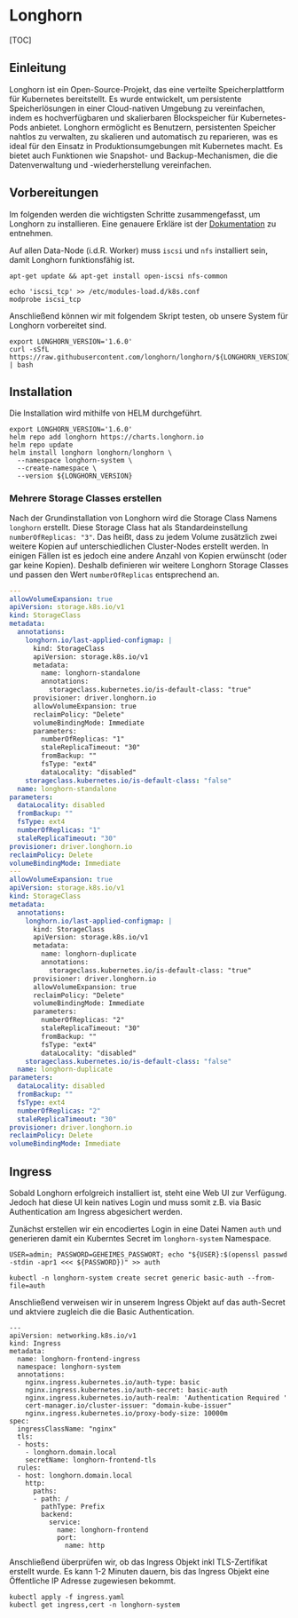 # Longhorn

[TOC]

## Einleitung
Longhorn ist ein Open-Source-Projekt, das eine verteilte Speicherplattform für Kubernetes bereitstellt.
Es wurde entwickelt, um persistente Speicherlösungen in einer Cloud-nativen Umgebung zu vereinfachen,
indem es hochverfügbaren und skalierbaren Blockspeicher für Kubernetes-Pods anbietet. Longhorn ermöglicht es Benutzern,
persistenten Speicher nahtlos zu verwalten, zu skalieren und automatisch zu reparieren, was es ideal für den Einsatz
in Produktionsumgebungen mit Kubernetes macht. Es bietet auch Funktionen wie Snapshot- und Backup-Mechanismen,
die die Datenverwaltung und -wiederherstellung vereinfachen.

## Vorbereitungen
Im folgenden werden die wichtigsten Schritte zusammengefasst, um Longhorn zu installieren.
Eine genauere Erkläre ist der [Dokumentation](https://longhorn.io/docs/1.6.0/deploy/important-notes/) zu entnehmen.

Auf allen Data-Node (i.d.R. Worker) muss `iscsi` und `nfs` installiert sein, damit Longhorn funktionsfähig ist.

```shell
apt-get update && apt-get install open-iscsi nfs-common
```

```shell
echo 'iscsi_tcp' >> /etc/modules-load.d/k8s.conf
modprobe iscsi_tcp
```

Anschließend können wir mit folgendem Skript testen, ob unsere System für Longhorn vorbereitet sind.

```shell
export LONGHORN_VERSION='1.6.0'
curl -sSfL https://raw.githubusercontent.com/longhorn/longhorn/${LONGHORN_VERSION}/scripts/environment_check.sh | bash
```

## Installation
Die Installation wird mithilfe von HELM durchgeführt.

```shell
export LONGHORN_VERSION='1.6.0'
helm repo add longhorn https://charts.longhorn.io
helm repo update
helm install longhorn longhorn/longhorn \
  --namespace longhorn-system \
  --create-namespace \
  --version ${LONGHORN_VERSION}
```

### Mehrere Storage Classes erstellen
Nach der Grundinstallation von Longhorn wird die Storage Class Namens `longhorn` erstellt. Diese Storage Class
hat als Standardeinstellung `numberOfReplicas: "3"`. Das heißt, dass zu jedem Volume zusätzlich zwei weitere Kopien auf
unterschiedlichen Cluster-Nodes erstellt werden. In einigen Fällen ist es jedoch eine andere Anzahl von Kopien erwünscht
(oder gar keine Kopien). Deshalb definieren wir weitere Longhorn Storage Classes und passen den Wert `numberOfReplicas`
entsprechend an.

```yaml
---
allowVolumeExpansion: true
apiVersion: storage.k8s.io/v1
kind: StorageClass
metadata:
  annotations:
    longhorn.io/last-applied-configmap: |
      kind: StorageClass
      apiVersion: storage.k8s.io/v1
      metadata:
        name: longhorn-standalone
        annotations:
          storageclass.kubernetes.io/is-default-class: "true"
      provisioner: driver.longhorn.io
      allowVolumeExpansion: true
      reclaimPolicy: "Delete"
      volumeBindingMode: Immediate
      parameters:
        numberOfReplicas: "1"
        staleReplicaTimeout: "30"
        fromBackup: ""
        fsType: "ext4"
        dataLocality: "disabled"
    storageclass.kubernetes.io/is-default-class: "false"
  name: longhorn-standalone
parameters:
  dataLocality: disabled
  fromBackup: ""
  fsType: ext4
  numberOfReplicas: "1"
  staleReplicaTimeout: "30"
provisioner: driver.longhorn.io
reclaimPolicy: Delete
volumeBindingMode: Immediate
---
allowVolumeExpansion: true
apiVersion: storage.k8s.io/v1
kind: StorageClass
metadata:
  annotations:
    longhorn.io/last-applied-configmap: |
      kind: StorageClass
      apiVersion: storage.k8s.io/v1
      metadata:
        name: longhorn-duplicate
        annotations:
          storageclass.kubernetes.io/is-default-class: "true"
      provisioner: driver.longhorn.io
      allowVolumeExpansion: true
      reclaimPolicy: "Delete"
      volumeBindingMode: Immediate
      parameters:
        numberOfReplicas: "2"
        staleReplicaTimeout: "30"
        fromBackup: ""
        fsType: "ext4"
        dataLocality: "disabled"
    storageclass.kubernetes.io/is-default-class: "false"
  name: longhorn-duplicate
parameters:
  dataLocality: disabled
  fromBackup: ""
  fsType: ext4
  numberOfReplicas: "2"
  staleReplicaTimeout: "30"
provisioner: driver.longhorn.io
reclaimPolicy: Delete
volumeBindingMode: Immediate
```

## Ingress
Sobald Longhorn erfolgreich installiert ist, steht eine Web UI zur Verfügung. Jedoch hat diese UI kein natives Login
und muss somit z.B. via Basic Authentication am Ingress abgesichert werden.

Zunächst erstellen wir ein encodiertes Login in eine Datei Namen `auth` und generieren damit ein Kuberntes Secret
im `longhorn-system` Namespace.

```shell
USER=admin; PASSWORD=GEHEIMES_PASSWORT; echo "${USER}:$(openssl passwd -stdin -apr1 <<< ${PASSWORD})" >> auth
```

```shell
kubectl -n longhorn-system create secret generic basic-auth --from-file=auth
```

Anschließend verweisen wir in unserem Ingress Objekt auf das auth-Secret und aktviere zugleich die die Basic Authentication.

```shell
---
apiVersion: networking.k8s.io/v1
kind: Ingress
metadata:
  name: longhorn-frontend-ingress
  namespace: longhorn-system
  annotations:
    nginx.ingress.kubernetes.io/auth-type: basic
    nginx.ingress.kubernetes.io/auth-secret: basic-auth
    nginx.ingress.kubernetes.io/auth-realm: 'Authentication Required '
    cert-manager.io/cluster-issuer: "domain-kube-issuer"
    nginx.ingress.kubernetes.io/proxy-body-size: 10000m
spec:
  ingressClassName: "nginx"
  tls:
  - hosts:
    - longhorn.domain.local
    secretName: longhorn-frontend-tls
  rules:
  - host: longhorn.domain.local
    http:
      paths:
      - path: /
        pathType: Prefix
        backend:
          service:
            name: longhorn-frontend
            port:
              name: http
```

Anschließend überprüfen wir, ob das Ingress Objekt inkl TLS-Zertifikat erstellt wurde. Es kann 1-2 Minuten dauern,
bis das Ingress Objekt eine Öffentliche IP Adresse zugewiesen bekommt.

```shell
kubectl apply -f ingress.yaml
kubectl get ingress,cert -n longhorn-system
```
